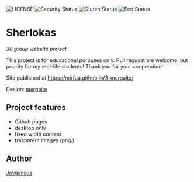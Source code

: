 ![LICENSE](https://img.shields.io/badge/license-MIT-blue.svg?style=flat-square)
![Security Status](https://img.shields.io/security-headers?label=Security&url=https%3A%2F%2Fgithub.com&style=flat-square)
![Gluten Status](https://img.shields.io/badge/Gluten-Free-green.svg)
![Eco Status](https://img.shields.io/badge/ECO-Friendly-green.svg)

# Sherlokas

_30 group website project_

This project is for educational porpuses only. Pull request are welcome, but priority for my real-life students! Thank you for your cooperation!

Site published at https://mirfua.github.io/3-mergaite/

Design: [mergaite](https://cdn.discordapp.com/attachments/648536139677958156/648860692459290634/unknown.png)

## Project features

- Github pages
- desktop only
- fixed width content
- trasparent images (png.)

## Author

[Jevgenijus](https://github.com/Mirfua)